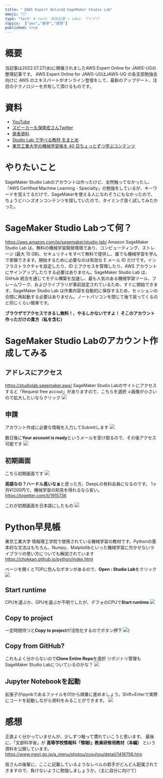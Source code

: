 ```yaml
---
title: "【AWS Expert Online】SageMaker Studio Lab"
emoji: "📑"
type: "tech" # tech: 技術記事 / idea: アイデア
topics:  ["aws","座学","感想"]
published: true
---
```

# 概要
当記事は2022.07.27(水)に開催されましたAWS Expert Online for JAWS-UGの整理記事です。
AWS Expert Online for JAWS-UGはJAWS-UG の各支部勉強会向けに AWS のエキスパートがオンライン登壇をして、最新のアップデート、注目のテクノロジーを共有して頂けるものです。

# 資料
- [YouTube](https://www.youtube.com/watch?v=25MBzQO2FeA)
- [スピーカー久保隆宏さんTwitter](https://twitter.com/icoxfog417)
- [発表資料](https://speakerdeck.com/icoxfog417/mltodev-liang-fang-xue-berusagemaker-studio-labfalsegoshao-jie)
- [Studio Lab で学べる教材 をまとめ](https://github.com/aws-sagemaker-jp/awesome-studio-lab-jp)
- [東京工業大学の機械学習帳を 40 日ちょっとずつ学ぶコンテンツ](https://github.com/icoxfog417/mlnote-note)

# やりたいこと
SageMaker Studio Labのアカウントは作ったけど、全然触ってなかったし、「AWS Certified Machine Learning - Specialty」の勉強をしているが、キーワードを覚えてるだけで、SageMakerを使える人になれそうにもなかったので、ちょうどハンズオンコンテンツを探していたので、タイミング良く試してみたかった。

# SageMaker Studio Labって何？
https://aws.amazon.com/jp/sagemaker/studio-lab/
Amazon SageMaker Studio Lab は、無料の機械学習開発環境であり、コンピューティング、ストレージ (最大 15 GB)、セキュリティをすべて無料で提供し、誰でも機械学習を学んで実験できます。開始するために必要なのは有効な E メール ID だけです。インフラストラクチャを設定したり、ID とアクセスを管理したり、AWS アカウントにサインアップしたりする必要はありません。SageMaker Studio Lab は、GitHub 統合を通じてモデル構築を加速し、最も人気のある機械学習ツール、フレームワーク、およびライブラリが事前設定されているため、すぐに開始できます。SageMaker Studio Lab は作業内容を自動的に保存するため、セッションの合間に再起動する必要はありません。ノートパソコンを閉じて後で戻ってくるのと同じくらい簡単です。


**ブラウザでアクセスできるし無料！、やるしかないですよ！
そこのアカウント作っただけの貴方（私を含む）**

# SageMaker Studio Labのアカウント作成してみる
## アドレスにアクセス
https://studiolab.sagemaker.aws/
SageMaker Studio Labのサイトにアクセスすると「Request free accout」がありますので、こちらを選択
↓画像が小さいので拡大したいならクリック
[![](https://storage.googleapis.com/zenn-user-upload/4f1df9ee555e-20220728.png)](https://storage.googleapis.com/zenn-user-upload/4f1df9ee555e-20220728.png)

## 申請
アカウント作成に必要な情報を入力してSubmitします
[![](https://storage.googleapis.com/zenn-user-upload/a474e9320249-20220728.png)](https://storage.googleapis.com/zenn-user-upload/a474e9320249-20220728.png)

数日後に**Your account is ready**というメールを受け取るので、その後アクセス可能です
[![](https://storage.googleapis.com/zenn-user-upload/75a08ac7d6f9-20220728.png)](https://storage.googleapis.com/zenn-user-upload/75a08ac7d6f9-20220728.png)

## 初期画面
こちら初期画面です
[![](https://storage.googleapis.com/zenn-user-upload/20d07eafbc1d-20220728.png)](https://storage.googleapis.com/zenn-user-upload/20d07eafbc1d-20220728.png)

**英語なの？ハードル高いなぁ**と思った方、DeepLの有料会員になるのです。
1ヶ月¥1200円で、機械学習の知見を得れるなら安い。
https://togetter.com/li/1915736

これが初期画面を日本語にしたもの
[![](https://storage.googleapis.com/zenn-user-upload/b31dea5ee48f-20220728.png)](https://storage.googleapis.com/zenn-user-upload/b31dea5ee48f-20220728.png)

# Python早見帳
東京工業大学 情報理工学院で使用されている機械学習の教材です。Pythonの基本的な文法はもちろん、Numpy、Matplotlibといった機械学習に欠かせないライブラリの使い方についても解説されています
https://chokkan.github.io/python/index.html

ページを開くとTOPに色んなボタンがあるので、**Open : Studio Lab**をクリック
![](https://storage.googleapis.com/zenn-user-upload/cad5a9e69cf9-20220728.png)

## Start runtime
CPUを選ぶか、GPUを選ぶか不明でしたが、デフォのCPUで**Start runtime**
[![](https://storage.googleapis.com/zenn-user-upload/f506409824ad-20220728.png)](https://storage.googleapis.com/zenn-user-upload/f506409824ad-20220728.png)

## Copy to project
一定時間待つと**Copy to project**が活性化するのでボタン押下
[![](https://storage.googleapis.com/zenn-user-upload/26096d017922-20220728.png)](https://storage.googleapis.com/zenn-user-upload/26096d017922-20220728.png))

## Copy from GitHub?
これもよく分からないので**Clone Entire Repo**を選択
リポジトリ管理もSageMaker Studio Labについているのかな？
[![](https://storage.googleapis.com/zenn-user-upload/8c923bde4913-20220728.png)](https://storage.googleapis.com/zenn-user-upload/26096d017922-20220728.png)

## Jupyter Notebookを起動
拡張子がipynbであるファイルを01から順番に進めましょう。Shift+Enterで実際にコードを起動しながら資料をみることができます。
[![](https://storage.googleapis.com/zenn-user-upload/f267ca318b4f-20220728.png)](https://storage.googleapis.com/zenn-user-upload/f267ca318b4f-20220728.png)


# 感想
正直よく分かっていませんが、少しずつ触って慣れていこうと思います。
最後に、「文部科学省」が **高等学校情報科「情報Ⅰ」教員研修用教材（本編）** という資料を公開しています。
https://www.mext.go.jp/a_menu/shotou/zyouhou/detail/1416756.htm

皆さんの後輩に、ここに記載しているようなレベルの若手がどんどん配属されてきますので、負けないように勉強しましょうか。（主に自分に向けて）
